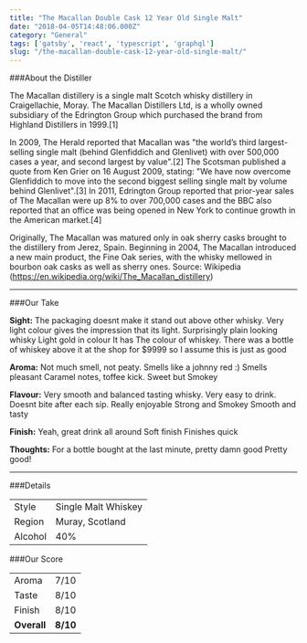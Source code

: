 ```yaml
---
title: "The Macallan Double Cask 12 Year Old Single Malt"
date: "2018-04-05T14:48:06.000Z"
category: "General"
tags: ['gatsby', 'react', 'typescript', 'graphql']
slug: "/the-macallan-double-cask-12-year-old-single-malt/"
---
```

###About the Distiller

The Macallan distillery is a single malt Scotch whisky distillery in Craigellachie, Moray. The Macallan Distillers Ltd, is a wholly owned subsidiary of the Edrington Group which purchased the brand from Highland Distillers in 1999.[1]

In 2009, The Herald reported that Macallan was "the world’s third largest-selling single malt (behind Glenfiddich and Glenlivet) with over 500,000 cases a year, and second largest by value".[2] The Scotsman published a quote from Ken Grier on 16 August 2009, stating: "We have now overcome Glenfiddich to move into the second biggest selling single malt by volume behind Glenlivet".[3] In 2011, Edrington Group reported that prior-year sales of The Macallan were up 8% to over 700,000 cases and the BBC also reported that an office was being opened in New York to continue growth in the American market.[4]

Originally, The Macallan was matured only in oak sherry casks brought to the distillery from Jerez, Spain. Beginning in 2004, The Macallan introduced a new main product, the Fine Oak series, with the whisky mellowed in bourbon oak casks as well as sherry ones. Source: Wikipedia (https://en.wikipedia.org/wiki/The_Macallan_distillery)

---

###Our Take

**Sight:**
The packaging doesnt make it stand out above other whisky. Very light colour gives the impression that its light.
Surprisingly plain looking whisky
Light gold in colour
It has The colour of whiskey. There was a bottle of whiskey above it at the shop for $9999 so I assume this is just as good

**Aroma:** 
Not much smell, not peaty. Smells like a johnny red :)
Smells pleasant
Caramel notes, toffee kick. Sweet but Smokey

**Flavour:** 
Very smooth and balanced tasting whisky. Very easy to drink. Doesnt bite after each sip. Really enjoyable
Strong and Smokey
Smooth and tasty

**Finish:** 
Yeah, great drink all around
Soft finish
Finishes quick

**Thoughts:**
For a bottle bought at the last minute, pretty damn good
Pretty good!

---

###Details
<table>  
<tr>  
<td class="grey">Style</td><td>Single Malt Whiskey</td>  
</tr>  
<tr>  
<td class="grey">Region</td><td>Muray, Scotland</td>  
</tr>  
<tr>  
<td class="grey">Alcohol</td><td>40%</td>  
</tr>  
</table>


###Our Score
<table class="score-table">  
<tr>  
<td class="grey">Aroma</td><td>7/10</td>  
</tr>  
<tr>  
<td class="grey">Taste</td><td>8/10</td>  
</tr>  
<tr>  
<td class="grey">Finish</td><td>8/10</td>  
</tr>  
<tr>  
<td class="grey"><strong>Overall</strong></td><td><strong>8/10</strong></td>  
</tr>  
</table>
    